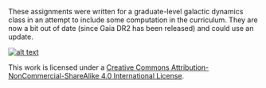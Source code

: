 These assignments were written for a graduate-level galactic dynamics class in
an attempt to include some computation in the curriculum. They are now a bit out
of date (since Gaia DR2 has been released) and could use an update.

[![alt text](https://i.creativecommons.org/l/by-nc-sa/4.0/88x31.png "CC license")](http://creativecommons.org/licenses/by-nc-sa/4.0/)

This work is licensed under a [Creative Commons Attribution-NonCommercial-ShareAlike 4.0 International License](http://creativecommons.org/licenses/by-nc-sa/4.0/).
